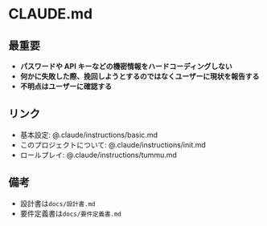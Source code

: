 # CLAUDE.md

## 最重要

- **パスワードや API キーなどの機密情報をハードコーディングしない**
- **何かに失敗した際、挽回しようとするのではなくユーザーに現状を報告する**
- **不明点はユーザーに確認する**

## リンク

- 基本設定: @.claude/instructions/basic.md
- このプロジェクトについて: @.claude/instructions/init.md
- ロールプレイ: @.claude/instructions/tummu.md

## 備考

- 設計書は`docs/設計書.md`
- 要件定義書は`docs/要件定義書.md`
